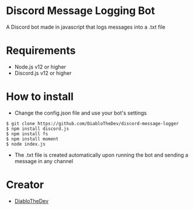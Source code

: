 # Discord Message Logging Bot
A Discord bot made in javascript that logs messages into a .txt file

# Requirements
- Node.js v12 or higher
- Discord.js v12 or higher

# How to install
- Change the config.json file and use your bot's settings
```
$ git clone https://github.com/DiabloTheDev/discord-message-logger
$ npm install discord.js
$ npm install fs
$ npm install moment
$ node index.js
```
- The .txt file is created automatically upon running the bot and sending a message in any channel
# Creator
- [DiabloTheDev](http://discord.bio/p/diablo)

